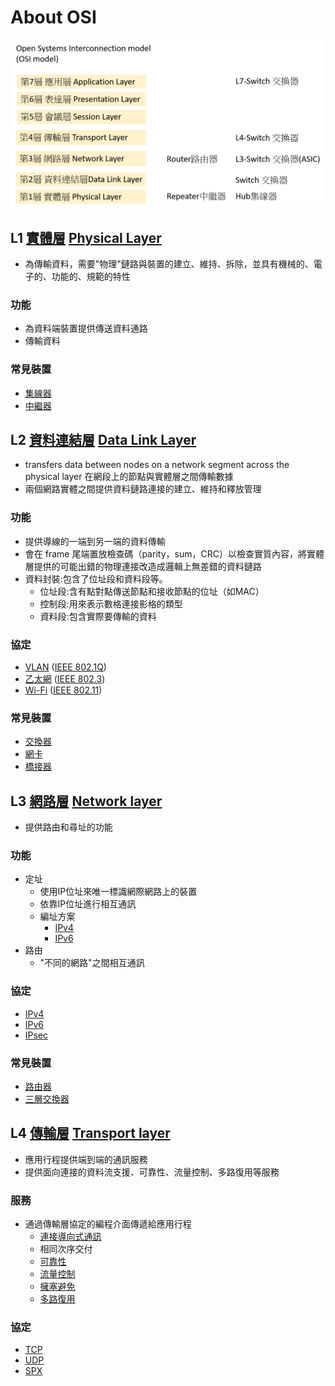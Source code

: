# About OSI
![網路設備Network Devices](https://github.com/JimLi999/CS2021/blob/main/Info%20Tech%20Concepts/20211020/pic/networkdevices.png)
## L1 [實體層](https://zh.wikipedia.org/wiki/%E7%89%A9%E7%90%86%E5%B1%82) [Physical Layer](https://en.wikipedia.org/wiki/Physical_layer)
  - 為傳輸資料，需要"物理"鏈路與裝置的建立、維持、拆除，並具有機械的、電子的、功能的、規範的特性
### 功能
  - 為資料端裝置提供傳送資料通路
  - 傳輸資料
### 常見裝置
  - [集線器](https://github.com/JimLi999/CS2021/tree/main/Info%20Tech%20Concepts/20211020/NetworkDevices#%E9%9B%86%E7%B7%9A%E5%99%A8-hub)
  - [中繼器](https://github.com/JimLi999/CS2021/tree/main/Info%20Tech%20Concepts/20211020/NetworkDevices#%E4%B8%AD%E7%B9%BC%E5%99%A8-repeater)

## L2 [資料連結層](https://zh.wikipedia.org/wiki/%E6%95%B0%E6%8D%AE%E9%93%BE%E8%B7%AF%E5%B1%82) [Data Link Layer](https://en.wikipedia.org/wiki/Data_link_layer)
  - transfers data between nodes on a network segment across the physical layer 在網段上的節點與實體層之間傳輸數據
  - 兩個網路實體之間提供資料鏈路連接的建立、維持和釋放管理
### 功能
  - 提供導線的一端到另一端的資料傳輸
  - 會在 frame 尾端置放檢查碼（parity，sum，CRC）以檢查實質內容，將實體層提供的可能出錯的物理連接改造成邏輯上無差錯的資料鏈路
  - 資料封裝:包含了位址段和資料段等。
      - 位址段:含有點對點傳送節點和接收節點的位址（如MAC）
      - 控制段:用來表示數格連接影格的類型
      - 資料段:包含實際要傳輸的資料
### 協定
  - [VLAN](https://zh.wikipedia.org/wiki/%E8%99%9A%E6%8B%9F%E5%B1%80%E5%9F%9F%E7%BD%91) ([IEEE 802.1Q](https://zh.wikipedia.org/wiki/IEEE_802.1Q))
  - [乙太網](https://zh.wikipedia.org/wiki/%E4%BB%A5%E5%A4%AA%E7%BD%91) ([IEEE 802.3](https://zh.wikipedia.org/wiki/IEEE_802.3))
  - [Wi-Fi](https://zh.wikipedia.org/wiki/Wi-Fi) ([IEEE 802.11](https://zh.wikipedia.org/wiki/IEEE_802.11))
### 常見裝置
  - [交換器](https://github.com/JimLi999/CS2021/tree/main/Info%20Tech%20Concepts/20211020/NetworkDevices#%E4%BA%A4%E6%8F%9B%E5%99%A8-switch)
  - [網卡](https://zh.wikipedia.org/wiki/%E7%BD%91%E5%8D%A1)
  - [橋接器](https://zh.wikipedia.org/wiki/%E6%A9%8B%E6%8E%A5%E5%99%A8)

## L3 [網路層](https://zh.wikipedia.org/wiki/%E7%BD%91%E7%BB%9C%E5%B1%82) [Network layer](https://en.wikipedia.org/wiki/Network_layer)
  - 提供路由和尋址的功能
### 功能
  - 定址
    - 使用IP位址來唯一標識網際網路上的裝置
    - 依靠IP位址進行相互通訊
    - 編址方案
      - [IPv4](https://zh.wikipedia.org/wiki/IPv4)
      - [IPv6](https://zh.wikipedia.org/wiki/IPv6)
  - 路由
    - "不同的網路"之間相互通訊
### 協定
  - [IPv4](https://zh.wikipedia.org/wiki/IPv4)
  - [IPv6](https://zh.wikipedia.org/wiki/IPv6)
  - [IPsec](https://zh.wikipedia.org/wiki/IPsec)
### 常見裝置
  - [路由器](https://github.com/JimLi999/CS2021/tree/main/Info%20Tech%20Concepts/20211020/NetworkDevices#%E8%B7%AF%E7%94%B1%E5%99%A8-router)
  - [三層交換器](https://en.wikipedia.org/wiki/Multilayer_switch#Layer-3_switching)
## L4 [傳輸層](https://zh.wikipedia.org/wiki/%E4%BC%A0%E8%BE%93%E5%B1%82) [Transport layer](https://en.wikipedia.org/wiki/Transport_layer)
  - 應用行程提供端到端的通訊服務
  - 提供面向連接的資料流支援、可靠性、流量控制、多路復用等服務
### 服務
  - 通過傳輸層協定的編程介面傳遞給應用行程
    - [連接導向式通訊](https://zh.wikipedia.org/wiki/%E9%80%A3%E6%8E%A5%E5%B0%8E%E5%90%91%E5%BC%8F%E9%80%9A%E8%A8%8A)
    - 相同次序交付
    - [可靠性](https://zh.wikipedia.org/wiki/%E5%8F%AF%E9%9D%A0%E6%80%A7_(%E8%AE%A1%E7%AE%97%E6%9C%BA%E7%BD%91%E7%BB%9C))
    - [流量控制](https://zh.wikipedia.org/wiki/%E6%B5%81%E9%87%8F%E6%8E%A7%E5%88%B6_(%E6%95%B0%E6%8D%AE))
    - [擁塞避免](https://zh.wikipedia.org/wiki/%E6%8B%A5%E5%A1%9E%E6%8E%A7%E5%88%B6)
    - [多路復用](https://zh.wikipedia.org/wiki/%E5%A4%9A%E8%B7%AF%E5%A4%8D%E7%94%A8)
### 協定
  - [TCP](https://zh.wikipedia.org/wiki/%E4%BC%A0%E8%BE%93%E6%8E%A7%E5%88%B6%E5%8D%8F%E8%AE%AE)
  - [UDP](https://zh.wikipedia.org/wiki/%E7%94%A8%E6%88%B7%E6%95%B0%E6%8D%AE%E6%8A%A5%E5%8D%8F%E8%AE%AE)
  - [SPX](https://zh.wikipedia.org/wiki/SPX)
